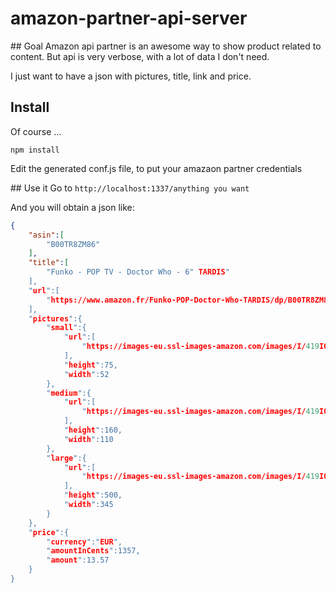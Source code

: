 # amazon-partner-api-server

## Goal
Amazon api partner is an awesome way to show product related to content.
But api is very verbose, with a lot of data I don't need.

I just want to have a json with pictures, title, link and price.

## Install

Of course ...

``
npm install
``

Edit the generated conf.js file, to put your amazaon partner credentials

## Use it
Go to
``
http://localhost:1337/anything you want
``

And you will obtain a json like:
```json
{
    "asin":[
        "B00TR8ZM86"
    ],
    "title":[
        "Funko - POP TV - Doctor Who - 6" TARDIS"
    ],
    "url":[
        "https://www.amazon.fr/Funko-POP-Doctor-Who-TARDIS/dp/B00TR8ZM86?psc=1&SubscriptionId=AKIAILCDWDHURXF775TQ&tag=gkdv-21&linkCode=xm2&camp=2025&creative=165953&creativeASIN=B00TR8ZM86"
    ],
    "pictures":{
        "small":{
            "url":[
                "https://images-eu.ssl-images-amazon.com/images/I/419IQeztj4L._SL75_.jpg"
            ],
            "height":75,
            "width":52
        },
        "medium":{
            "url":[
                "https://images-eu.ssl-images-amazon.com/images/I/419IQeztj4L._SL160_.jpg"
            ],
            "height":160,
            "width":110
        },
        "large":{
            "url":[
                "https://images-eu.ssl-images-amazon.com/images/I/419IQeztj4L.jpg"
            ],
            "height":500,
            "width":345
        }
    },
    "price":{
        "currency":"EUR",
        "amountInCents":1357,
        "amount":13.57
    }
}
```
